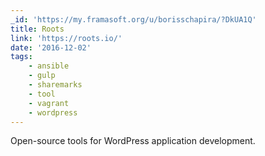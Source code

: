 ```yaml
---
_id: 'https://my.framasoft.org/u/borisschapira/?DkUA1Q'
title: Roots
link: 'https://roots.io/'
date: '2016-12-02'
tags:
    - ansible
    - gulp
    - sharemarks
    - tool
    - vagrant
    - wordpress
---
```


<div class="markdown"><p>Open-source tools for WordPress application development.
</p></div>
